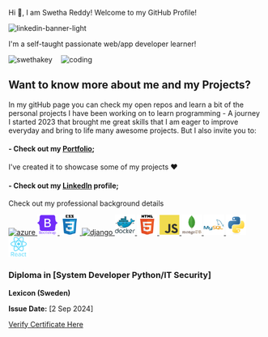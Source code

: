 Hi 👋, I am Swetha Reddy!
Welcome to my GitHub Profile!

![linkedin-banner-light](https://github.com/user-attachments/assets/a41988d6-61c5-4b71-8a55-93d1862450d7)

I'm a self-taught passionate web/app developer learner!

<img align="right" alt="coding" width="400" src="https://user-images.githubusercontent.com/113302094/211284885-f4291eef-88a6-48cb-a06e-28c3481a75b0.gif" >

<p align="left"> <img src="https://komarev.com/ghpvc/?username=swethakey&label=Profile%20views&color=0e75b6&style=flat" alt="swethakey" /> </p>


## Want to know more about me and my Projects?

In my gitHub page you can check my open repos and learn a bit of the personal projects I have been working on to learn
programming - A journey I started 2023 that brought me great skills that I am eager to improve everyday and bring
to life many awesome projects. But I also invite you to:

#### - Check out my [Portfolio](https://swethakey.github.io/);
I've created it to showcase some of my projects ❤

#### - Check out my [LinkedIn](https://www.linkedin.com/in/swetha-reddy-cv/) profile;
Check out my professional background details

<p align="left"> <a href="https://azure.microsoft.com/en-in/" target="_blank" rel="noreferrer"> <img src="https://www.vectorlogo.zone/logos/microsoft_azure/microsoft_azure-icon.svg" alt="azure" width="40" height="40"/> </a> <a href="https://getbootstrap.com" target="_blank" rel="noreferrer"> <img src="https://raw.githubusercontent.com/devicons/devicon/master/icons/bootstrap/bootstrap-plain-wordmark.svg" alt="bootstrap" width="40" height="40"/> </a> <a href="https://www.w3schools.com/css/" target="_blank" rel="noreferrer"> <img src="https://raw.githubusercontent.com/devicons/devicon/master/icons/css3/css3-original-wordmark.svg" alt="css3" width="40" height="40"/> </a> <a href="https://www.djangoproject.com/" target="_blank" rel="noreferrer"> <img src="https://cdn.worldvectorlogo.com/logos/django.svg" alt="django" width="40" height="40"/> </a> <a href="https://www.docker.com/" target="_blank" rel="noreferrer"> <img src="https://raw.githubusercontent.com/devicons/devicon/master/icons/docker/docker-original-wordmark.svg" alt="docker" width="40" height="40"/> </a> <a href="https://www.w3.org/html/" target="_blank" rel="noreferrer"> <img src="https://raw.githubusercontent.com/devicons/devicon/master/icons/html5/html5-original-wordmark.svg" alt="html5" width="40" height="40"/> </a> <a href="https://developer.mozilla.org/en-US/docs/Web/JavaScript" target="_blank" rel="noreferrer"> <img src="https://raw.githubusercontent.com/devicons/devicon/master/icons/javascript/javascript-original.svg" alt="javascript" width="40" height="40"/> </a> <a href="https://www.mongodb.com/" target="_blank" rel="noreferrer"> <img src="https://raw.githubusercontent.com/devicons/devicon/master/icons/mongodb/mongodb-original-wordmark.svg" alt="mongodb" width="40" height="40"/> </a> <a href="https://www.mysql.com/" target="_blank" rel="noreferrer"> <img src="https://raw.githubusercontent.com/devicons/devicon/master/icons/mysql/mysql-original-wordmark.svg" alt="mysql" width="40" height="40"/> </a> <a href="https://www.python.org" target="_blank" rel="noreferrer"> <img src="https://raw.githubusercontent.com/devicons/devicon/master/icons/python/python-original.svg" alt="python" width="40" height="40"/> </a> <a href="https://reactjs.org/" target="_blank" rel="noreferrer"> <img src="https://raw.githubusercontent.com/devicons/devicon/master/icons/react/react-original-wordmark.svg" alt="react" width="40" height="40"/> </a> </p>
<h3>Diploma in [System Developer Python/IT Security]</h3>
<p><strong>Lexicon (Sweden)</strong></p>
<p><strong>Issue Date:</strong> [2 Sep 2024]</p>
<p><a href="https://verify.trueoriginal.com/88EAE03F-290B-CE18-5696-23505FCE7387/?ref=direct-copy" target="_blank">Verify Certificate Here</a></p>

